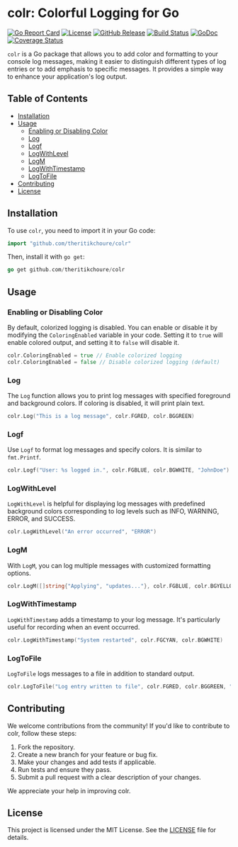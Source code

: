 # colr: Colorful Logging for Go

[![Go Report Card](https://goreportcard.com/badge/github.com/theritikchoure/colr)](https://goreportcard.com/report/github.com/theritikchoure/colr)
[![License](https://img.shields.io/badge/License-MIT-blue.svg)](https://github.com/theritikchoure/colr/blob/main/LICENSE)
[![GitHub Release](https://img.shields.io/github/v/release/theritikchoure/colr)](https://github.com/theritikchoure/colr/releases)
[![Build Status](https://travis-ci.org/theritikchoure/colr.svg?branch=main)](https://travis-ci.org/theritikchoure/colr)
[![GoDoc](https://pkg.go.dev/badge/github.com/theritikchoure/colr)](https://pkg.go.dev/github.com/theritikchoure/colr)
[![Coverage Status](https://coveralls.io/repos/github/theritikchoure/colr/badge.svg?branch=main)](https://coveralls.io/github/theritikchoure/colr?branch=main)


`colr` is a Go package that allows you to add color and formatting to your console log messages, making it easier to distinguish different types of log entries or to add emphasis to specific messages. It provides a simple way to enhance your application's log output.

## Table of Contents

- [Installation](#installation)
- [Usage](#usage)
  - [Enabling or Disabling Color](#enabling-or-disabling-color)
  - [Log](#log)
  - [Logf](#logf)
  - [LogWithLevel](#logwithlevel)
  - [LogM](#logm)
  - [LogWithTimestamp](#logwithtimestamp)
  - [LogToFile](#logtofile)
- [Contributing](#contributing)
- [License](#license)

## Installation

To use `colr`, you need to import it in your Go code:

```go
import "github.com/theritikchoure/colr"
```

Then, install it with `go get`:

```go
go get github.com/theritikchoure/colr
```

## Usage

### Enabling or Disabling Color
By default, colorized logging is disabled. You can enable or disable it by modifying the `ColoringEnabled` variable in your code. Setting it to `true` will enable colored output, and setting it to `false` will disable it.

```go
colr.ColoringEnabled = true // Enable colorized logging
colr.ColoringEnabled = false // Disable colorized logging (default)
```

### Log
The `Log` function allows you to print log messages with specified foreground and background colors. If coloring is disabled, it will print plain text.

```go
colr.Log("This is a log message", colr.FGRED, colr.BGGREEN)
```

### Logf
Use `Logf` to format log messages and specify colors. It is similar to `fmt.Printf`.

```go
colr.Logf("User: %s logged in.", colr.FGBLUE, colr.BGWHITE, "JohnDoe")
```

### LogWithLevel
`LogWithLevel` is helpful for displaying log messages with predefined background colors corresponding to log levels such as INFO, WARNING, ERROR, and SUCCESS.

```go
colr.LogWithLevel("An error occurred", "ERROR")
```

### LogM
With `LogM`, you can log multiple messages with customized formatting options.

```go
colr.LogM([]string{"Applying", "updates..."}, colr.FGBLUE, colr.BGYELLOW, colr.BOLD, colr.UNDERLINE)
```

### LogWithTimestamp
`LogWithTimestamp` adds a timestamp to your log message. It's particularly useful for recording when an event occurred.
```go
colr.LogWithTimestamp("System restarted", colr.FGCYAN, colr.BGWHITE)
```

### LogToFile
`LogToFile` logs messages to a file in addition to standard output.

```go
colr.LogToFile("Log entry written to file", colr.FGRED, colr.BGGREEN, "log.txt")
```

## Contributing
We welcome contributions from the community! If you'd like to contribute to colr, follow these steps:

1. Fork the repository.
2. Create a new branch for your feature or bug fix.
3. Make your changes and add tests if applicable.
4. Run tests and ensure they pass.
5. Submit a pull request with a clear description of your changes.

We appreciate your help in improving colr.

## License
This project is licensed under the MIT License. See the [LICENSE](https://github.com/theritikchoure/colr/blob/main/LICENSE) file for details.